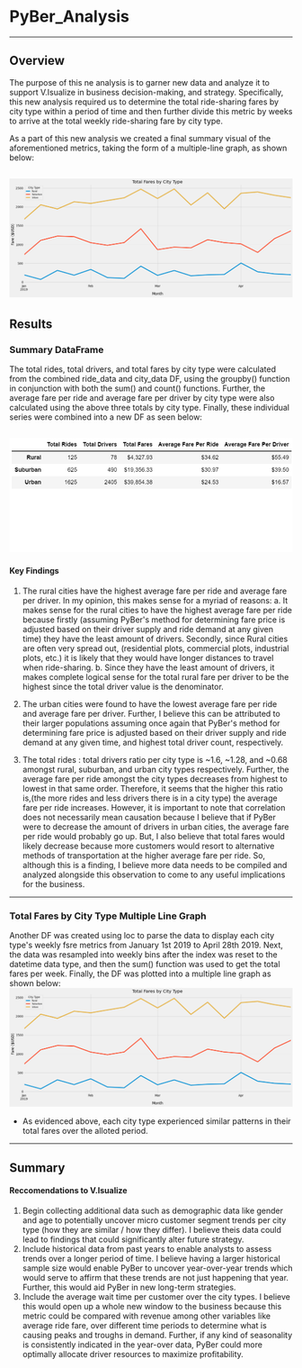 # PyBer_Analysis
---
## Overview
The purpose of this ne analysis is to garner new data and analyze it to support V.Isualize in business decision-making, and strategy. Specifically, this new analysis required us to determine the total ride-sharing fares by city type within a period of time and then further divide this metric by weeks to arrive at the total weekly ride-sharing fare by city type.

As a part of this new analysis we created a final summary visual of the aforementioned metrics, taking the form of a multiple-line graph, as shown below: 

![](Analysis/PyBer_fare_summary.png)
---
## Results
### Summary DataFrame
The total rides, total drivers, and total fares by city type were calculated from the combined ride_data and city_data DF, using the groupby() function in conjunction with both the sum() and count() functions. Further, the average fare per ride and average fare per driver by city type were also calculated using the above three totals by city type. Finally, these individual series were combined into a new DF as seen below:

![](Analysis/PyBer_challenge_summary_df.png)
---
#### Key Findings
1. The rural cities have the highest average fare per ride and average fare per driver. In my opinion,      this makes sense for a myriad of reasons:
      a. It makes sense for the rural cities to have the highest average fare per ride because firstly            (assuming PyBer's method for determining fare price is adjusted based on their driver supply              and ride demand at any given time) they have the least amount of drivers. Secondly, since Rural          cities are often very spread out, (residential plots, commercial plots, industrial plots, etc.)          it is likely that they would have longer distances to travel when ride-sharing. 
      b. Since they have the least amount of drivers, it makes complete logical sense for the total rural          fare per driver to be the highest since the total driver value is the denominator.
      
2. The urban cities were found to have the lowest average fare per ride and average fare per driver.        Further, I believe this can be attributed to their larger populations assuming once again that            PyBer's method for determining fare price is adjusted based on their driver supply and ride demand        at any given time, and highest total driver count, respectively.
  
3. The total rides : total drivers ratio per city type is ~1.6, ~1.28, and ~0.68 amongst rural,              suburban, and urban city types respectively. Further, the average fare per ride amongst the city          types decreases from highest to lowest in that same order. Therefore, it seems that the higher this      ratio is,(the more rides and less drivers there is in a city type) the average fare per ride              increases. However, it is important to note that correlation does not necessarily mean causation          because I believe that if PyBer were to decrease the amount of drivers in urban cities, the average      fare per ride would probably go up. But, I also believe that total fares would likely decrease            because more customers would resort to alternative methods of transportation at the higher average        fare per ride. So, although this is a finding, I believe more data needs to be compiled and analyzed      alongside this observation to come to any useful implications for the business.
  ---
### Total Fares by City Type Multiple Line Graph
Another DF was created using loc to parse the data to display each city type's weekly fsre metrics from January 1st 2019 to April 28th 2019. Next, the data was resampled into weekly bins after the index was reset to the datetime data type, and then the sum() function was used to get the total fares per week. Finally, the DF was plotted into a multiple line graph as shown below:
![](Analysis/PyBer_fare_summary.png)
* As evidenced above, each city type experienced similar patterns in their total fares over the alloted period.
---
## Summary
#### Reccomendations to V.Isualize
1. Begin collecting additional data such as demographic data like gender and age to potentially uncover micro customer segment trends per city type (how they are similar / how they differ). I believe theis data could lead to findings that could significantly alter future strategy. 
2. Include historical data from past years to enable analysts to assess trends over a longer period of time. I believe having a larger historical sample size would enable PyBer to uncover year-over-year trends which would serve to affirm that these trends are not just happening that year. Further, this would aid PyBer in new long-term strategies.
3. Include the average wait time per customer over the city types. I believe this would open up a whole new window to the business because this metric could be compared with revenue among other variables like average ride fare, over different time periods to determine what is causing peaks and troughs in demand. Further, if any kind of seasonality is consistently indicated in the year-over data, PyBer could more optimally allocate driver resources to maximize profitability.  
